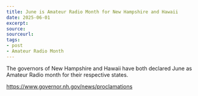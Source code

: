 ```yaml
---
title: June is Amateur Radio Month for New Hampshire and Hawaii
date: 2025-06-01
excerpt: 
source: 
sourceurl: 
tags:
- post
- Amateur Radio Month
---
```

The governors of New Hampshire and Hawaii have both declared June as Amateur Radio month for their respective states. 


https://www.governor.nh.gov/news/proclamations
